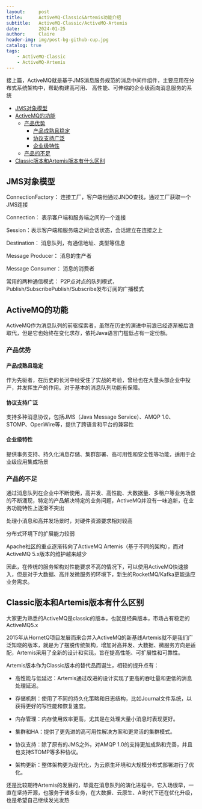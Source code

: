 ```yaml
---
layout:     post
title:      ActiveMQ-Classic&Artemis功能介绍
subtitle:   ActiveMQ-Classic/ActiveMQ-Artemis
date:       2024-01-25
author:     Claire
header-img: img/post-bg-github-cup.jpg
catalog: true
tags:
    - ActiveMQ-Classic
    - ActiveMQ-Artemis
---
```


接上篇，ActiveMQ就是基于JMS消息服务规范的消息中间件组件，主要应用在分布式系统架构中，帮助构建高可用、 高性能、可伸缩的企业级面向消息服务的系统

- [JMS对象模型](#jms对象模型)
- [ActiveMQ的功能](#activemq的功能)
  - [产品优势](#产品优势)
    - [产品成熟且稳定](#产品成熟且稳定)
    - [协议支持广泛](#协议支持广泛)
    - [企业级特性](#企业级特性)
  - [产品的不足](#产品的不足)
- [Classic版本和Artemis版本有什么区别](#classic版本和artemis版本有什么区别)

## JMS对象模型

ConnectionFactory： 连接工厂，客户端他通过JNDO查找，通过工厂获取一个JMS连接

Connection： 表示客户端和服务端之间的一个连接

Session：表示客户端和服务端之间会话状态，会话建立在连接之上

Destination： 消息队列，有通信地址、类型等信息

Message Producer： 消息的生产者

Message Consumer： 消息的消费者

常用的两种通信模式： P2P点对点的队列模式，Publish/SubscribePublish/Subscribe发布订阅的广播模式

## ActiveMQ的功能

ActiveMQ作为消息队列的前驱探索者，虽然在历史的演进中前浪已经逐渐被后浪取代，但是它也始终在变化求存，依托Java语言门槛低占有一定份额。

### 产品优势

#### 产品成熟且稳定

作为先驱者，在历史的长河中经受住了实战的考验，曾经也在大量头部企业中投产，并发挥生产的作用。对于基本的消息队列功能有保障。

#### 协议支持广泛

支持多种消息协议，包括JMS（Java Message Service）、AMQP 1.0、STOMP、OpenWire等，提供了跨语言和平台的兼容性

#### 企业级特性

提供事务支持、持久化消息存储、集群部署、高可用性和安全性等功能，适用于企业级应用集成场景

### 产品的不足

通过消息队列在企业中不断使用，高并发、高性能、大数据量、多租户等业务场景的不断涌现，特定的产品解决特定的业务问题，ActiveMQ并没有一味追新，在业务功能特性上逐渐不突出

处理小消息和高并发场景时，对硬件资源要求相对较高

分布式环境下的扩展能力较弱

Apache社区的重点逐渐转向了ActiveMQ Artemis（基于不同的架构），而对ActiveMQ 5.x版本的维护越来越少

因此，在传统的服务架构对性能要求不高的情况下，可以使用ActiveMQ快速接入，但是对于大数据、高并发微服务的环境下，新生的RocketMQ/Kafka更能适应业务需求。

## Classic版本和Artemis版本有什么区别

大家更为熟悉的ActiveMQ是classic的版本，也就是经典版本，市场占有稳定的ActiveMQ5.x

2015年从HornetQ项目发展而来合并入ActiveMQ的新基线Artemis就不是我们广泛知晓的版本，就是为了摆脱传统架构，增加对高并发、大数据、微服务方向是适配，Artemis采用了全新的设计和实现，旨在提高性能、可扩展性和可靠性。

Artemis版本作为Classic版本的替代品而诞生，相较的提升点有：

- 高性能与低延迟：Artemis通过改进的设计实现了更高的吞吐量和更低的消息处理延迟。

- 存储机制：使用了不同的持久化策略和日志结构，比如Journal文件系统，以获得更好的写性能和恢复速度。

- 内存管理：内存使用效率更高，尤其是在处理大量小消息时表现更好。

- 集群和HA：提供了更先进的高可用性解决方案和更灵活的集群模式。

- 协议支持：除了原有的JMS之外，对AMQP 1.0的支持更加成熟和完善，并且也支持STOMP等多种协议。

- 架构更新：整体架构更为现代化，为云原生环境和大规模分布式部署进行了优化。

还是比较期待Artemis的发展的，毕竟在消息队列的演化进程中，它入场很早，一直在坚持开源，也服务于诸多业务，在大数据、云原生、AI时代下还在优化升级，也是希望自己继续发光发热
